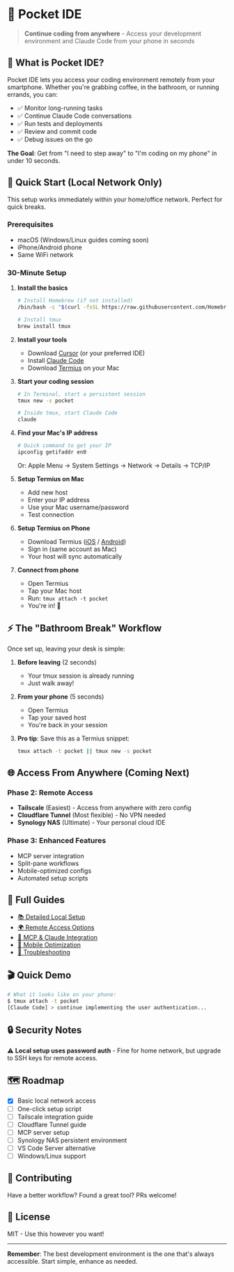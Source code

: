 # 📱 Pocket IDE

> **Continue coding from anywhere** - Access your development environment and Claude Code from your phone in seconds

## 🎯 What is Pocket IDE?

Pocket IDE lets you access your coding environment remotely from your smartphone. Whether you're grabbing coffee, in the bathroom, or running errands, you can:

- ✅ Monitor long-running tasks
- ✅ Continue Claude Code conversations
- ✅ Run tests and deployments
- ✅ Review and commit code
- ✅ Debug issues on the go

**The Goal**: Get from "I need to step away" to "I'm coding on my phone" in under 10 seconds.

## 🚀 Quick Start (Local Network Only)

This setup works immediately within your home/office network. Perfect for quick breaks.

### Prerequisites
- macOS (Windows/Linux guides coming soon)
- iPhone/Android phone
- Same WiFi network

### 30-Minute Setup

1. **Install the basics**
   ```bash
   # Install Homebrew (if not installed)
   /bin/bash -c "$(curl -fsSL https://raw.githubusercontent.com/Homebrew/install/HEAD/install.sh)"
   
   # Install tmux
   brew install tmux
   ```

2. **Install your tools**
   - Download [Cursor](https://cursor.sh/) (or your preferred IDE)
   - Install [Claude Code](https://claude.ai/code) 
   - Download [Termius](https://termius.com/) on your Mac

3. **Start your coding session**
   ```bash
   # In Terminal, start a persistent session
   tmux new -s pocket
   
   # Inside tmux, start Claude Code
   claude
   ```

4. **Find your Mac's IP address**
   ```bash
   # Quick command to get your IP
   ipconfig getifaddr en0
   ```
   Or: Apple Menu → System Settings → Network → Details → TCP/IP

5. **Setup Termius on Mac**
   - Add new host
   - Enter your IP address
   - Use your Mac username/password
   - Test connection

6. **Setup Termius on Phone**
   - Download Termius ([iOS](https://apps.apple.com/app/termius-ssh-client/id549039908) / [Android](https://play.google.com/store/apps/details?id=com.server.auditor.ssh.client))
   - Sign in (same account as Mac)
   - Your host will sync automatically

7. **Connect from phone**
   - Open Termius
   - Tap your Mac host
   - Run: `tmux attach -t pocket`
   - You're in! 🎉

## ⚡ The "Bathroom Break" Workflow

Once set up, leaving your desk is simple:

1. **Before leaving** (2 seconds)
   - Your tmux session is already running
   - Just walk away!

2. **From your phone** (5 seconds)
   - Open Termius
   - Tap your saved host
   - You're back in your session

3. **Pro tip**: Save this as a Termius snippet:
   ```bash
   tmux attach -t pocket || tmux new -s pocket
   ```

## 🌐 Access From Anywhere (Coming Next)

### Phase 2: Remote Access
- **Tailscale** (Easiest) - Access from anywhere with zero config
- **Cloudflare Tunnel** (Most flexible) - No VPN needed
- **Synology NAS** (Ultimate) - Your personal cloud IDE

### Phase 3: Enhanced Features
- MCP server integration
- Split-pane workflows  
- Mobile-optimized configs
- Automated setup scripts

## 📖 Full Guides

- [📚 Detailed Local Setup](guides/01-local-setup.md)
- [🌍 Remote Access Options](guides/02-remote-access.md)
- [🤖 MCP & Claude Integration](guides/03-mcp-integration.md)
- [📱 Mobile Optimization](guides/04-mobile-optimization.md)
- [🔧 Troubleshooting](guides/05-troubleshooting.md)

## 🎬 Quick Demo

```bash
# What it looks like on your phone:
$ tmux attach -t pocket
[Claude Code] > continue implementing the user authentication...
```

## 🔒 Security Notes

⚠️ **Local setup uses password auth** - Fine for home network, but upgrade to SSH keys for remote access.

## 🗺 Roadmap

- [x] Basic local network access
- [ ] One-click setup script
- [ ] Tailscale integration guide
- [ ] Cloudflare Tunnel guide
- [ ] MCP server setup
- [ ] Synology NAS persistent environment
- [ ] VS Code Server alternative
- [ ] Windows/Linux support

## 🤝 Contributing

Have a better workflow? Found a great tool? PRs welcome!

## 📝 License

MIT - Use this however you want!

---

**Remember**: The best development environment is the one that's always accessible. Start simple, enhance as needed.
